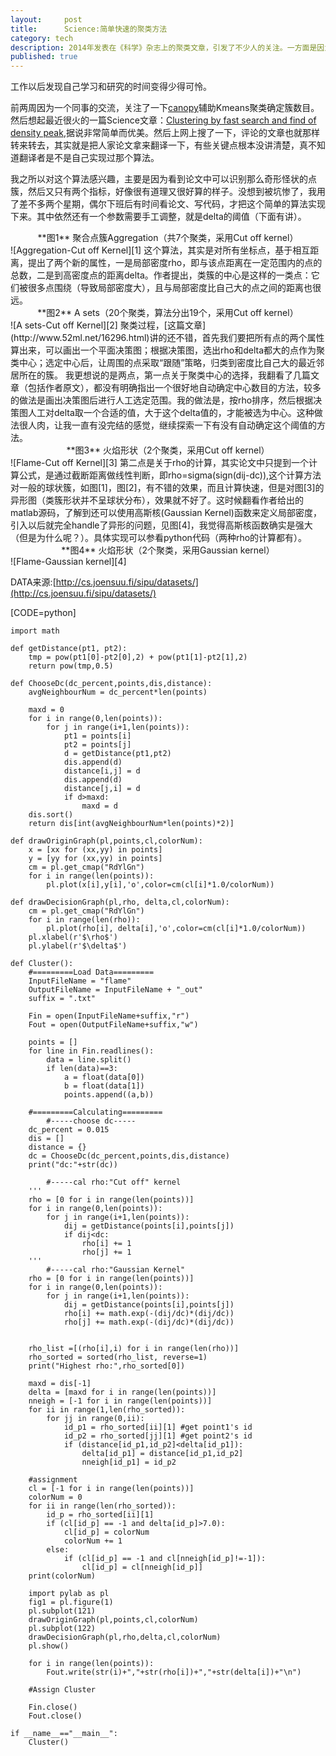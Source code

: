 ```yaml
---
layout:     post
title:      Science:简单快速的聚类方法
category: tech 
description: 2014年发表在《科学》杂志上的聚类文章，引发了不少人的关注。一方面是因为这些顶级期刊开始重视数据挖掘领域，另一方面原因是这个聚类算法的简洁高效。于是在工作之余，对这个算法进行了理解和实现。并不感觉它有多高大上，但是在两个关键问题上，还是有所得。
published: true
---
```

工作以后发现自己学习和研究的时间变得少得可怜。

前两周因为一个同事的交流，关注了一下[canopy](http://en.wikipedia.org/wiki/Canopy_clustering_algorithm)辅助Kmeans聚类确定簇数目。然后想起最近很火的一篇Science文章：[Clustering by fast search and find of density peak](http://wenku.baidu.com/link?url=5Wvn42-wj0z3UzyXeZNdLc3OpFnmGE7LsNU2Z3I1GWN3vSg8oy1Ub_QGSJISt7rVMlOSYgeodXQrU7ukUJGGgKm3yFzIgVYc8YupLdtlPh7),据说非常简单而优美。然后上网上搜了一下，评论的文章也就那样转来转去，其实就是把人家论文拿来翻译一下，有些关键点根本没讲清楚，真不知道翻译者是不是自己实现过那个算法。

我之所以对这个算法感兴趣，主要是因为看到论文中可以识别那么奇形怪状的点簇，然后又只有两个指标，好像很有道理又很好算的样子。没想到被坑惨了，我用了差不多两个星期，偶尔下班后有时间看论文、写代码，才把这个简单的算法实现下来。其中依然还有一个参数需要手工调整，就是delta的阈值（下面有讲）。

<center>**图1** 聚合点簇Aggregation（共7个聚类，采用Cut off kernel）</center>
![Aggregation-Cut off Kernel][1]
这个算法，其实是对所有坐标点，基于相互距离，提出了两个新的属性，一是局部密度rho，即与该点距离在一定范围内的点的总数，二是到高密度点的距离delta。作者提出，类簇的中心是这样的一类点：它们被很多点围绕（导致局部密度大），且与局部密度比自己大的点之间的距离也很远。

<center>**图2** A sets（20个聚类，算法分出19个，采用Cut off kernel）</center>
![A sets-Cut off Kernel][2]
聚类过程，[这篇文章](http://www.52ml.net/16296.html)讲的还不错，首先我们要把所有点的两个属性算出来，可以画出一个平面决策图；根据决策图，选出rho和delta都大的点作为聚类中心；选定中心后，让周围的点采取“跟随”策略，归类到密度比自己大的最近邻居所在的簇。
我更想说的是两点，第一点关于聚类中心的选择，我翻看了几篇文章（包括作者原文），都没有明确指出一个很好地自动确定中心数目的方法，较多的做法是画出决策图后进行人工选定范围。我的做法是，按rho排序，然后根据决策图人工对delta取一个合适的值，大于这个delta值的，才能被选为中心。这种做法很人肉，让我一直有没完结的感觉，继续探索一下有没有自动确定这个阈值的方法。

<center>**图3** 火焰形状（2个聚类，采用Cut off kernel）</center>
![Flame-Cut off Kernel][3]
第二点是关于rho的计算，其实论文中只提到一个计算公式，是通过截断距离做线性判断，即rho=sigma(sign(dij-dc)),这个计算方法对一般的球状簇，如图[1]，图[2]，有不错的效果，而且计算快速，但是对图[3]的异形图（类簇形状并不呈球状分布），效果就不好了。这时候翻看作者给出的matlab源码，了解到还可以使用高斯核(Gaussian Kernel)函数来定义局部密度，引入以后就完全handle了异形的问题，见图[4]，我觉得高斯核函数确实是强大（但是为什么呢？）。具体实现可以参看python代码（两种rho的计算都有）。

<center>**图4** 火焰形状（2个聚类，采用Gaussian kernel）</center>
![Flame-Gaussian kernel][4]

DATA来源:[http://cs.joensuu.fi/sipu/datasets/](http://cs.joensuu.fi/sipu/datasets/)

[CODE=python]

    import math

    def getDistance(pt1, pt2):
        tmp = pow(pt1[0]-pt2[0],2) + pow(pt1[1]-pt2[1],2)
        return pow(tmp,0.5)

    def ChooseDc(dc_percent,points,dis,distance):
        avgNeighbourNum = dc_percent*len(points)
        
        maxd = 0
        for i in range(0,len(points)):
            for j in range(i+1,len(points)):
                pt1 = points[i]
                pt2 = points[j]
                d = getDistance(pt1,pt2)
                dis.append(d)
                distance[i,j] = d
                dis.append(d)
                distance[j,i] = d
                if d>maxd:
                    maxd = d
        dis.sort()
        return dis[int(avgNeighbourNum*len(points)*2)]

    def drawOriginGraph(pl,points,cl,colorNum):
        x = [xx for (xx,yy) in points]
        y = [yy for (xx,yy) in points]
        cm = pl.get_cmap("RdYlGn")
        for i in range(len(points)):
            pl.plot(x[i],y[i],'o',color=cm(cl[i]*1.0/colorNum))

    def drawDecisionGraph(pl,rho, delta,cl,colorNum):
        cm = pl.get_cmap("RdYlGn")
        for i in range(len(rho)):
            pl.plot(rho[i], delta[i],'o',color=cm(cl[i]*1.0/colorNum))
        pl.xlabel(r'$\rho$')
        pl.ylabel(r'$\delta$')
        
    def Cluster():
        #=========Load Data=========
        InputFileName = "flame"
        OutputFileName = InputFileName + "_out"
        suffix = ".txt"

        Fin = open(InputFileName+suffix,"r")
        Fout = open(OutputFileName+suffix,"w")

        points = []
        for line in Fin.readlines():
            data = line.split()
            if len(data)==3:
                a = float(data[0])
                b = float(data[1])
                points.append((a,b))

        #=========Calculating=========
            #-----choose dc-----
        dc_percent = 0.015
        dis = []
        distance = {}
        dc = ChooseDc(dc_percent,points,dis,distance)
        print("dc:"+str(dc))

            #-----cal rho:"Cut off" kernel
        '''
        rho = [0 for i in range(len(points))]
        for i in range(0,len(points)):
            for j in range(i+1,len(points)):
                dij = getDistance(points[i],points[j])
                if dij<dc:
                    rho[i] += 1
                    rho[j] += 1
        '''
            #-----cal rho:"Gaussian Kernel"
        rho = [0 for i in range(len(points))]
        for i in range(0,len(points)):
            for j in range(i+1,len(points)):
                dij = getDistance(points[i],points[j])
                rho[i] += math.exp(-(dij/dc)*(dij/dc))
                rho[j] += math.exp(-(dij/dc)*(dij/dc))
               

        rho_list =[(rho[i],i) for i in range(len(rho))]
        rho_sorted = sorted(rho_list, reverse=1)
        print("Highest rho:",rho_sorted[0])

        maxd = dis[-1]
        delta = [maxd for i in range(len(points))]
        nneigh = [-1 for i in range(len(points))]
        for ii in range(1,len(rho_sorted)):
            for jj in range(0,ii):
                id_p1 = rho_sorted[ii][1] #get point1's id
                id_p2 = rho_sorted[jj][1] #get point2's id
                if (distance[id_p1,id_p2]<delta[id_p1]):
                    delta[id_p1] = distance[id_p1,id_p2]
                    nneigh[id_p1] = id_p2

        #assignment
        cl = [-1 for i in range(len(points))]
        colorNum = 0
        for ii in range(len(rho_sorted)):
            id_p = rho_sorted[ii][1]
            if (cl[id_p] == -1 and delta[id_p]>7.0):
                cl[id_p] = colorNum
                colorNum += 1
            else:
                if (cl[id_p] == -1 and cl[nneigh[id_p]!=-1]):
                    cl[id_p] = cl[nneigh[id_p]]
        print(colorNum)

        import pylab as pl
        fig1 = pl.figure(1)
        pl.subplot(121)
        drawOriginGraph(pl,points,cl,colorNum)
        pl.subplot(122)
        drawDecisionGraph(pl,rho,delta,cl,colorNum)
        pl.show()

        for i in range(len(points)):
            Fout.write(str(i)+","+str(rho[i])+","+str(delta[i])+"\n")

        #Assign Cluster

        Fin.close()
        Fout.close()

    if __name__=="__main__":
        Cluster()


[1]:http://findshine.qiniudn.com/figure_Aggr_cutoff.png "Aggregation-Cut off Kernel"
[2]:http://findshine.qiniudn.com/figure_a1_cutoff.png "A sets-Cut off Kernel"
[3]:http://findshine.qiniudn.com/figure_flame.png "Flame-Cut off Kernel"
[4]:http://findshine.qiniudn.com/figure_flame_Gaussian.png "Flame-Gaussian kernel"
